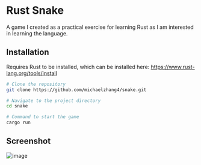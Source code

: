 # Rust Snake

A game I created as a practical exercise for learning Rust as I am interested in learning the language.

## Installation

Requires Rust to be installed, which can be installed here:
https://www.rust-lang.org/tools/install

```sh
# Clone the repository
git clone https://github.com/michaelzhang4/snake.git

# Navigate to the project directory
cd snake

# Command to start the game
cargo run
```

## Screenshot
![image](https://github.com/user-attachments/assets/4014f055-a122-437d-98f3-d6823b9ddc99)


